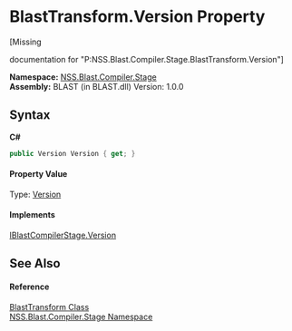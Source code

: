 # BlastTransform.Version Property 
 

\[Missing <summary> documentation for "P:NSS.Blast.Compiler.Stage.BlastTransform.Version"\]

**Namespace:**&nbsp;<a href="N_NSS_Blast_Compiler_Stage">NSS.Blast.Compiler.Stage</a><br />**Assembly:**&nbsp;BLAST (in BLAST.dll) Version: 1.0.0

## Syntax

**C#**<br />
``` C#
public Version Version { get; }
```


#### Property Value
Type: <a href="https://docs.microsoft.com/dotnet/api/system.version" target="_blank" rel="noopener noreferrer">Version</a>

#### Implements
<a href="P_NSS_Blast_IBlastCompilerStage_Version">IBlastCompilerStage.Version</a><br />

## See Also


#### Reference
<a href="T_NSS_Blast_Compiler_Stage_BlastTransform">BlastTransform Class</a><br /><a href="N_NSS_Blast_Compiler_Stage">NSS.Blast.Compiler.Stage Namespace</a><br />